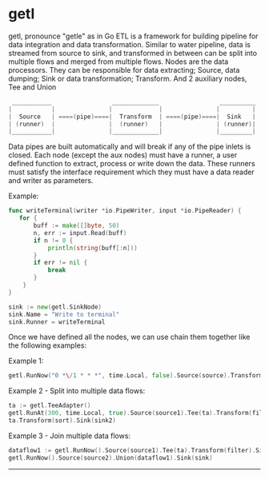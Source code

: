 # getl

getl, pronounce "getle" as in Go ETL is a framework for building pipeline for data integration
and data transformation. Similar to water pipeline, data is streamed from source to sink, and
transformed in between can be split into multiple flows and merged from multiple flows.
Nodes are the data processors. They can be responsible for data extracting; Source, data dumping; Sink
or data transformation; Transform. And 2 auxiliary nodes, Tee and Union

```go
 ___________                 _____________                 __________
|           |               |             |               |         |
|  Source   | ====(pipe)====|  Transform  | ====(pipe)====|  Sink   |
| (runner)  |               |  (runner)   |               | (runner)|
|___________|               |_____________|               |_________|
```

Data pipes are built automatically and will break if any of the pipe inlets is closed.
Each node (except the aux nodes) must have a runner, a user defined function to extract, process or write down the data.
These runners must satisfy the interface requirement which they must have a data reader and writer as parameters.

Example:

```go
func writeTerminal(writer *io.PipeWriter, input *io.PipeReader) {
   for {
       buff := make([]byte, 50)
       n, err := input.Read(buff)
       if n != 0 {
           println(string(buff[:n]))
       }
       if err != nil {
           break
       }
    }
}

sink := new(getl.SinkNode)
sink.Name = "Write to terminal"
sink.Runner = writeTerminal
```

Once we have defined all the nodes, we can use chain them together like the following examples:

Example 1:

```go
getl.RunNow("0 *\/1 * * *", time.Local, false).Source(source).Transform(filter).Sink(sink) // run every 1 hour and start immediately
```

Example 2 - Split into multiple data flows:

```go
ta := getl.TeeAdapter()
getl.RunAt(300, time.Local, true).Source(source1).Tee(ta).Transform(filter).Sink(sink) // run every 5 minutes (300s)
ta.Transform(sort).Sink(sink2)
```

Example 3 - Join multiple data flows:

```go
dataflow1 := getl.RunNow().Source(source1).Tee(ta).Transform(filter).Sink(sink) // run every 30 minutes
getl.RunNow().Source(source2).Union(dataflow1).Sink(sink)
```

---

